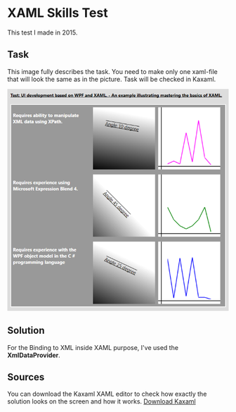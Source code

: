 # XAML Skills Test
This test I made in 2015.

## Task
This image fully describes the task. You need to make only one xaml-file that will look the same as in the picture.
Task will be checked in Kaxaml.

![Task](https://github.com/podolskiy/XAML-Skills-Test/blob/master/test_xaml.jpg?raw=true)

## Solution
For the Binding to XML inside XAML purpose, I've used the **XmlDataProvider**.

## Sources
You can download the Kaxaml XAML editor to check how exactly the solution looks on the screen and how it works.
[Download Kaxaml](https://kaxaml.software.informer.com/1.8/)
